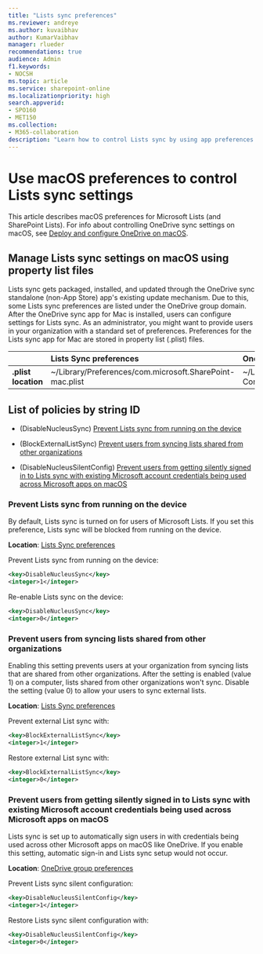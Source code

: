 ```yaml
---
title: "Lists sync preferences"
ms.reviewer: andreye
ms.author: kuvaibhav
author: KumarVaibhav
manager: rlueder
recommendations: true
audience: Admin
f1.keywords:
- NOCSH
ms.topic: article
ms.service: sharepoint-online
ms.localizationpriority: high
search.appverid:
- SPO160
- MET150
ms.collection:  
- M365-collaboration
description: "Learn how to control Lists sync by using app preferences on macOS."
---
```

# Use macOS preferences to control Lists sync settings

This article describes macOS preferences for Microsoft Lists (and SharePoint Lists). For info about controlling OneDrive sync settings on macOS, see [Deploy and configure OneDrive on macOS](/sharepoint/deploy-and-configure-on-macos).

## Manage Lists sync settings on macOS using property list files

Lists sync gets packaged, installed, and updated through the OneDrive sync standalone (non-App Store) app's existing update mechanism. Due to this, some Lists sync preferences are listed under the OneDrive group domain. After the OneDrive sync app for Mac is installed, users can configure settings for Lists sync. As an administrator, you might want to provide users in your organization with a standard set of preferences. Preferences for the Lists sync app for Mac are stored in property list (.plist) files.
  
|| Lists Sync preferences | OneDrive group preferences |
|:-----|:-----|:-----|
|**.plist location**  |~/Library/Preferences/com.microsoft.SharePoint-mac.plist  |~/Library/Group Containers/UBF8T346G9.OneDriveStandaloneSuite/Library/Preferences/UBF8T346G9.OneDriveStandaloneSuite.plist  |

## List of policies by string ID

- (DisableNucleusSync) [Prevent Lists sync from running on the device](lists-sync-policies-macos#prevent-lists-sync-from-running-on-the-device)

- (BlockExternalListSync) [Prevent users from syncing lists shared from other organizations](lists-sync-policies-macos#prevent-users-from-syncing-lists-shared-from-other-organizations)

- (DisableNucleusSilentConfig) [Prevent users from getting silently signed in to Lists sync with existing Microsoft account credentials being used across Microsoft apps on macOS](lists-sync-policies-macos#prevent-users-from-getting-silently-signed-in-to-lists-sync-with-existing-microsoft-account-credentials-being-used-across-microsoft-apps-on-macos)

### Prevent Lists sync from running on the device

By default, Lists sync is turned on for users of Microsoft Lists. If you set this preference, Lists sync will be blocked from running on the device.

**Location**: [Lists Sync preferences](lists-sync-policies-macos#manage-lists-sync-settings-on-macos-using-property-list-files)

Prevent Lists sync from running on the device:

```xml
<key>DisableNucleusSync</key>
<integer>1</integer>
```

Re-enable Lists sync on the device:

```xml
<key>DisableNucleusSync</key>
<integer>0</integer>
```

### Prevent users from syncing lists shared from other organizations

Enabling this setting prevents users at your organization from syncing lists that are shared from other organizations. After the setting is enabled (value 1) on a computer, lists shared from other organizations won't sync. Disable the setting (value 0) to allow your users to sync external lists.

**Location**: [Lists Sync preferences](lists-sync-policies-macos#manage-lists-sync-settings-on-macos-using-property-list-files)

Prevent external List sync with:

```xml
<key>BlockExternalListSync</key>
<integer>1</integer>
```

Restore external List sync with:

```xml
<key>BlockExternalListSync</key>
<integer>0</integer>
```

### Prevent users from getting silently signed in to Lists sync with existing Microsoft account credentials being used across Microsoft apps on macOS

Lists sync is set up to automatically sign users in with credentials being used across other Microsoft apps on macOS like OneDrive. If you enable this setting, automatic sign-in and Lists sync setup would not occur.

**Location**: [OneDrive group preferences](lists-sync-policies-macos#manage-lists-sync-settings-on-macos-using-property-list-files)

Prevent Lists sync silent configuration:

```xml
<key>DisableNucleusSilentConfig</key>
<integer>1</integer>
```

Restore Lists sync silent configuration with:

```xml
<key>DisableNucleusSilentConfig</key>
<integer>0</integer>
```
